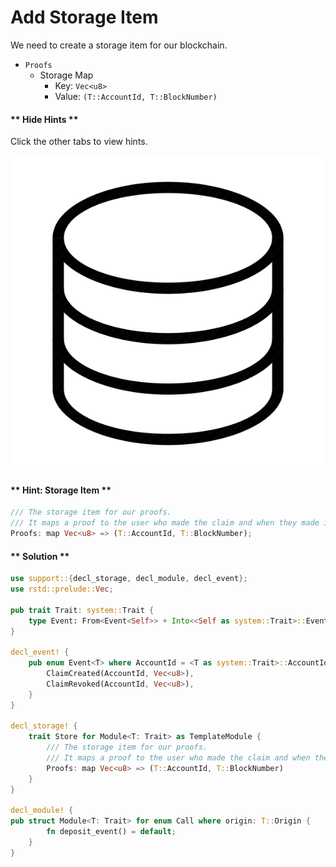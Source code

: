 # Add Storage Item

We need to create a storage item for our blockchain.

* `Proofs`
	* Storage Map
		* Key: `Vec<u8>`
		* Value: `(T::AccountId, T::BlockNumber)`

<!-- slide:break-40 -->

<!-- tabs:start -->

#### ** Hide Hints **

Click the other tabs to view hints.

![Runtime Storage](./assets/storage.png ':size=300')

#### ** Hint: Storage Item **

```rust
/// The storage item for our proofs.
/// It maps a proof to the user who made the claim and when they made it.
Proofs: map Vec<u8> => (T::AccountId, T::BlockNumber);
```

#### ** Solution **

```rust
use support::{decl_storage, decl_module, decl_event};
use rstd::prelude::Vec;

pub trait Trait: system::Trait {
	type Event: From<Event<Self>> + Into<<Self as system::Trait>::Event>;
}

decl_event! {
	pub enum Event<T> where AccountId = <T as system::Trait>::AccountId {
		ClaimCreated(AccountId, Vec<u8>),
		ClaimRevoked(AccountId, Vec<u8>),
	}
}

decl_storage! {
	trait Store for Module<T: Trait> as TemplateModule {
		/// The storage item for our proofs.
		/// It maps a proof to the user who made the claim and when they made it.
		Proofs: map Vec<u8> => (T::AccountId, T::BlockNumber)
	}
}

decl_module! {
pub struct Module<T: Trait> for enum Call where origin: T::Origin {
		fn deposit_event() = default;
	}
}
```

<!-- tabs:end -->

